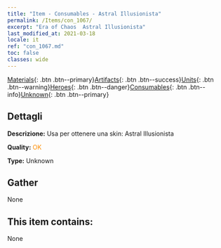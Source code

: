 ```yaml
---
title: "Item - Consumables - Astral Illusionista"
permalink: /Items/con_1067/
excerpt: "Era of Chaos  Astral Illusionista"
last_modified_at: 2021-03-18
locale: it
ref: "con_1067.md"
toc: false
classes: wide
---
```

 [Materials](/it/Items/){: .btn .btn--primary}[Artifacts](/it/Items/Artifacts/){: .btn .btn--success}[Units](/it/Items/Units/){: .btn .btn--warning}[Heroes](/it/Items/Heroes/){: .btn .btn--danger}[Consumables](/it/Items/Consumables/){: .btn .btn--info}[Unknown](/it/Items/Unknown/){: .btn .btn--primary}

## Dettagli
 **Descrizione:** Usa per ottenere una skin: Astral Illusionista

 **Quality:** <span style="color: #FF8C00">OK</span>

 **Type:** Unknown

## Gather

  None

## This item contains:

  None

